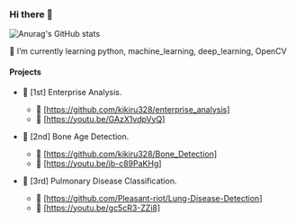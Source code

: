 ### Hi there 👋

<!--
**kikiru328/kikiru328** is a ✨ _special_ ✨ repository because its `README.md` (this file) appears on your GitHub profile.

Here are some ideas to get you started:

- 🔭 
- 🌱 I’m currently learning python, machine_learning, deep_learning, OpenCV
- 👯 
- 🤔 
- 💬 
- 📫 How to reach me: ...
- 😄 Pronouns: ...
- ⚡ Fun fact: ...
-->
![Anurag's GitHub stats](https://github-readme-stats.vercel.app/api?username=kikiru328&&show_icons=true&theme=dark)

🌱 I’m currently learning python, machine_learning, deep_learning, OpenCV

#### Projects 
- 💬 [1st] Enterprise Analysis.
  - :link: [https://github.com/kikiru328/enterprise_analysis]
  - :movie_camera: [https://youtu.be/GAzX1vdpVyQ]

- 💬 [2nd] Bone Age Detection. 
  - :link: [https://github.com/kikiru328/Bone_Detection]
  - :movie_camera: [https://youtu.be/jb-c89PaKHg]

- 💬 [3rd] Pulmonary Disease Classification.
  - :link: [https://github.com/Pleasant-riot/Lung-Disease-Detection]
  - :movie_camera: [https://youtu.be/gc5cR3-ZZi8]



